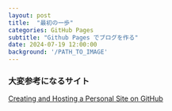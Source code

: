 ```yaml
---
layout: post
title:  "最初の一歩"
categories: GitHub Pages
subtitle: "Github Pages でブログを作る"
date: 2024-07-19 12:00:00
background: '/PATH_TO_IMAGE'
---
```


### 大変参考になるサイト
[Creating and Hosting a Personal Site on GitHub](https://jmcglone.com/guides/github-pages/)